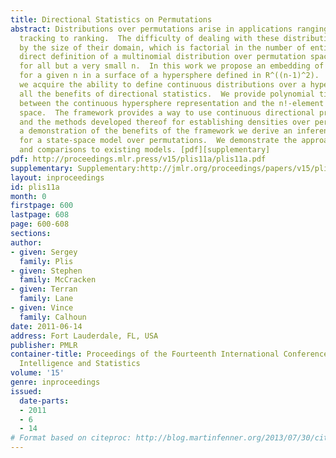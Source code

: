 ```yaml
---
title: Directional Statistics on Permutations
abstract: Distributions over permutations arise in applications ranging from multi-object
  tracking to ranking.  The difficulty of dealing with these distributions is caused
  by the size of their domain, which is factorial in the number of entities (n!).  The
  direct definition of a multinomial distribution over permutation space is impractical
  for all but a very small n.  In this work we propose an embedding of all n! permutations
  for a given n in a surface of a hypersphere defined in R^((n-1)^2).  As a result,
  we acquire the ability to define continuous distributions over a hypersphere with
  all the benefits of directional statistics.  We provide polynomial time projections
  between the continuous hypersphere representation and the n!-element permutation
  space.  The framework provides a way to use continuous directional probability densities
  and the methods developed thereof for establishing densities over permutations.  As
  a demonstration of the benefits of the framework we derive an inference procedure
  for a state-space model over permutations.  We demonstrate the approach with applications
  and comparisons to existing models. [pdf][supplementary]
pdf: http://proceedings.mlr.press/v15/plis11a/plis11a.pdf
supplementary: Supplementary:http://jmlr.org/proceedings/papers/v15/plis11a/plis11aSupple.zip
layout: inproceedings
id: plis11a
month: 0
firstpage: 600
lastpage: 608
page: 600-608
sections: 
author:
- given: Sergey
  family: Plis
- given: Stephen
  family: McCracken
- given: Terran
  family: Lane
- given: Vince
  family: Calhoun
date: 2011-06-14
address: Fort Lauderdale, FL, USA
publisher: PMLR
container-title: Proceedings of the Fourteenth International Conference on Artificial
  Intelligence and Statistics
volume: '15'
genre: inproceedings
issued:
  date-parts:
  - 2011
  - 6
  - 14
# Format based on citeproc: http://blog.martinfenner.org/2013/07/30/citeproc-yaml-for-bibliographies/
---
```

